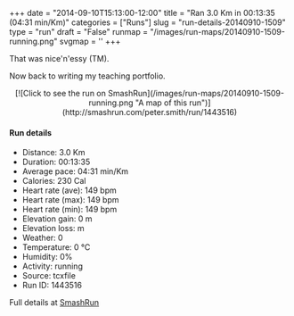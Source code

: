 +++
date = "2014-09-10T15:13:00-12:00"
title = "Ran 3.0 Km in 00:13:35 (04:31 min/Km)"
categories = ["Runs"]
slug = "run-details-20140910-1509"
type = "run"
draft = "False"
runmap = "/images/run-maps/20140910-1509-running.png"
svgmap = '<polyline points="">'
+++

That was nice'n'essy (TM). 

Now back to writing my teaching portfolio. 



<!--more-->

<center>
[![Click to see the run on SmashRun](/images/run-maps/20140910-1509-running.png "A map of this run")](http://smashrun.com/peter.smith/run/1443516)
</center>

#### Run details

* Distance: 3.0 Km
* Duration: 00:13:35
* Average pace: 04:31 min/Km
* Calories: 230 Cal
* Heart rate (ave): 149 bpm
* Heart rate (max): 149 bpm
* Heart rate (min): 149 bpm
* Elevation gain: 0 m
* Elevation loss:  m
* Weather: 0
* Temperature: 0 &deg;C
* Humidity: 0%
* Activity: running
* Source: tcxfile
* Run ID: 1443516

Full details at [SmashRun](http://smashrun.com/peter.smith/run/1443516)